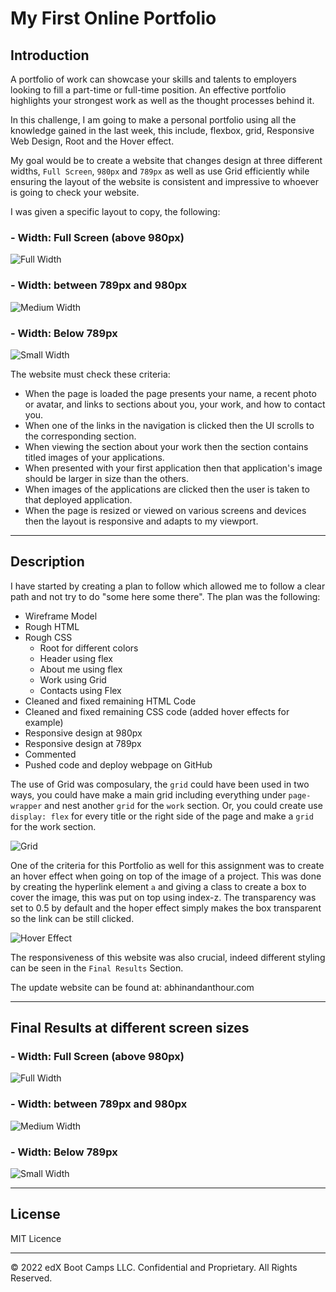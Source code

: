 # My First Online Portfolio

## Introduction

A portfolio of work can showcase your skills and talents to employers looking to fill a part-time or full-time position. An effective portfolio highlights your strongest work as well as the thought processes behind it.

In this challenge, I am going to make a personal portfolio using all the knowledge gained in the last week, this include, flexbox, grid, Responsive Web Design, Root and the Hover effect. 

My goal would be to create a website that changes design at three different widths, `Full Screen`, `980px` and `789px` as well as use Grid efficiently while ensuring the layout of the website is consistent and impressive to whoever is going to check your website.

I was given a specific layout to copy, the following: 

### - Width: Full Screen (above 980px) 
![Full Width](/Images/Solution/LargeScreen.png)
### - Width: between 789px and 980px
![Medium Width](/Images/Solution/Medium.png)
### - Width: Below 789px
![Small Width](/Images/Solution/small.png)

The website must check these criteria: 
- When the page is loaded the page presents your name, a recent photo or avatar, and links to sections about you, your work, and how to contact you.
- When one of the links in the navigation is clicked then the UI scrolls to the corresponding section.
- When viewing the section about your work then the section contains titled images of your applications.
- When presented with your first application then that application's image should be larger in size than the others.
- When images of the applications are clicked then the user is taken to that deployed application.
- When the page is resized or viewed on various screens and devices then the layout is responsive and adapts to my viewport.


---

## Description

I have started by creating a plan to follow which allowed me to follow a clear path and not try to do "some here some there". 
The plan was the following:
- Wireframe Model
- Rough HTML
- Rough CSS
	- Root for different colors
	- Header using flex
	- About me using flex
	- Work using Grid
	- Contacts using Flex
- Cleaned and fixed remaining HTML Code
- Cleaned and fixed remaining CSS code (added hover effects for example)
- Responsive design at 980px
- Responsive design at 789px
- Commented
- Pushed code and deploy webpage on GitHub

The use of Grid was composulary, the `grid` could have been used in two ways, you could have make a main grid including everything under `page-wrapper` and nest another `grid` for the `work` section. Or, you could create use `display: flex` for every title or the right side of the page and make a `grid` for the work section.

![Grid](/Images/grid.jpg)

One of the criteria for this Portfolio as well for this assignment was to create an hover effect when going on top of the image of a project. 
This was done by creating the hyperlink element `a` and giving a class to create a box to cover the image, this was put on top using index-z. The transparency was set to 0.5 by default and the hoper effect simply makes the box transparent so the link can be still clicked.

![Hover Effect](/Images/hover.gif)

The responsiveness of this website was also crucial, indeed different styling can be seen in the `Final Results` Section.

The update website can be found at: abhinandanthour.com

---

## Final Results at different screen sizes

### - Width: Full Screen (above 980px) 
![Full Width](/Images/Solution/Myownwebsite/FullWidthOwnWebsite.png)
### - Width: between 789px and 980px
![Medium Width](/Images/Solution/Myownwebsite/980pxOwnWebsite.png)
### - Width: Below 789px
![Small Width](/Images/Solution/Myownwebsite/789pxOwnWebsite.png)

---

## License

MIT Licence

---

© 2022 edX Boot Camps LLC. Confidential and Proprietary. All Rights Reserved.
